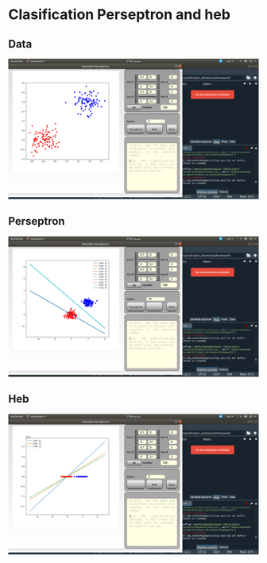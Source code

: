 # Clasification Perseptron and heb 
## Data
![sampel](./data.png "sampel")
## Perseptron
![sampel1](./persptron.png "sampel1")
## Heb
![sampel2](./heb.png "sampel2")

